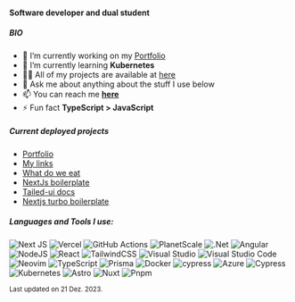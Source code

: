 #### Software developer and dual student

##### BIO
- 🔭 I’m currently working on my [Portfolio](https://github.com/Alex289/Portfolio)
- 🌱 I’m currently learning **Kubernetes**
- 👨‍💻 All of my projects are available at [here](https://alexanderkonietzko.vercel.app/#projects)
- 💬 Ask me about anything about the stuff I use below
- 📫 You can reach me **[here](https://github.com/Alex289/Alex289/issues/new?assignees=Alex289&labels=Contact&template=contact-template.md&title=%5BContact%5D+Your-title-here)**
- ⚡ Fun fact **TypeScript > JavaScript**

##### Current deployed projects
- [Portfolio](https://alexanderkonietzko.vercel.app)
- [My links](https://alexanderkonietzko-links.vercel.app/)
- [What do we eat](https://what-do-we-eat.vercel.app)
- [NextJs boilerplate](https://next-js-boilerplate-sable.vercel.app/)
- [Tailed-ui docs](https://tailed-ui.vercel.app/)
- [Nextjs turbo boilerplate](https://nextjs-turbo-boilerplate.vercel.app/)

##### Languages and Tools I use:

<!-- https://github.com/alexandresanlim/Badges4-README.md-Profile -->

![Next JS](https://img.shields.io/badge/Next-black?style=for-the-badge&logo=next.js&logoColor=white)
![Vercel](https://img.shields.io/badge/vercel-%23000000.svg?style=for-the-badge&logo=vercel&logoColor=white)
![GitHub Actions](https://img.shields.io/badge/github%20actions-%232671E5.svg?style=for-the-badge&logo=githubactions&logoColor=white)
![PlanetScale](https://img.shields.io/badge/PlanetScale-%23000000.svg?style=for-the-badge&logo=planetscale&logoColor=white)
![.Net](https://img.shields.io/badge/.NET-5C2D91?style=for-the-badge&logo=.net&logoColor=white)
![Angular](https://img.shields.io/badge/angular-%23DD0031.svg?style=for-the-badge&logo=angular&logoColor=white)
![NodeJS](https://img.shields.io/badge/node.js-6DA55F?style=for-the-badge&logo=node.js&logoColor=white)
![React](https://img.shields.io/badge/react-%2320232a.svg?style=for-the-badge&logo=react&logoColor=%2361DAFB)
![TailwindCSS](https://img.shields.io/badge/tailwindcss-%2338B2AC.svg?style=for-the-badge&logo=tailwind-css&logoColor=white)
![Visual Studio](https://img.shields.io/badge/Visual%20Studio-5C2D91.svg?style=for-the-badge&logo=visual-studio&logoColor=white)
![Visual Studio Code](https://img.shields.io/badge/Visual%20Studio%20Code-0078d7.svg?style=for-the-badge&logo=visual-studio-code&logoColor=white)
![Neovim](https://img.shields.io/badge/NeoVim-%2357A143.svg?&style=for-the-badge&logo=neovim&logoColor=white)
![TypeScript](https://img.shields.io/badge/typescript-%23007ACC.svg?style=for-the-badge&logo=typescript&logoColor=white)
![Prisma](https://img.shields.io/badge/Prisma-3982CE?style=for-the-badge&logo=Prisma&logoColor=white)
![Docker](https://img.shields.io/badge/docker-%230db7ed.svg?style=for-the-badge&logo=docker&logoColor=white)
![cypress](https://img.shields.io/badge/-cypress-%23E5E5E5?style=for-the-badge&logo=cypress&logoColor=058a5e)
![Azure](https://img.shields.io/badge/azure-%230072C6.svg?style=for-the-badge&logo=microsoftazure&logoColor=white)
![Cypress](https://img.shields.io/badge/Cypress-17202C?style=for-the-badge&logo=cypress&logoColor=white)
![Kubernetes](https://img.shields.io/badge/kubernetes-326ce5.svg?&style=for-the-badge&logo=kubernetes&logoColor=white)
![Astro](https://img.shields.io/badge/Astro-0C1222?style=for-the-badge&logo=astro&logoColor=FDFDFE)
![Nuxt](https://img.shields.io/badge/nuxt%20js-00C58E?style=for-the-badge&logo=nuxtdotjs&logoColor=white)
![Pnpm](https://img.shields.io/badge/pnpm-yellow?style=for-the-badge&logo=pnpm&logoColor=white)

<sub>Last updated on 21 Dez. 2023.</sub>
